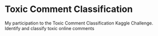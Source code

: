 # Toxic Comment Classification
My participation to the Toxic Comment Classification Kaggle Challenge.
Identify and classify toxic online comments
